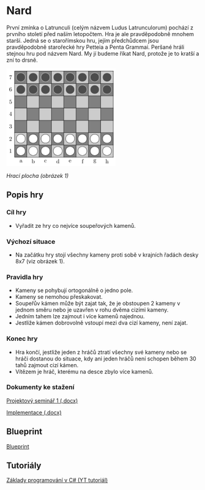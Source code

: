# Nard

První zmínka o Latrunculi (celým názvem Ludus Latrunculorum) pochází z prvního století před naším letopočtem. Hra je ale pravděpodobně mnohem starší. Jedná se o starořímskou hru, jejím předchůdcem jsou pravděpodobně starořecké hry Petteia a Penta Grammai. Peršané hráli stejnou hru pod názvem Nard. My jí budeme říkat Nard, protože je to kratší a zní to drsně.

![Nard](docs/hraci_plocha.png "Nard hrací pocha")

_Hrací plocha (obrázek 1)_

## Popis hry

### Cíl hry

- Vyřadit ze hry co nejvíce soupeřových kamenů.

### Výchozí situace

- Na začátku hry stojí všechny kameny proti sobě v krajních řadách desky 8x7 (viz obrázek 1).

### Pravidla hry

- Kameny se pohybují ortogonálně o jedno pole.
- Kameny se nemohou přeskakovat.
- Soupeřův kámen může být zajat tak, že je obstoupen 2 kameny v jednom směru nebo je
uzavřen v rohu dvěma cizími kameny.
- Jedním tahem lze zajmout i více kamenů najednou.
- Jestliže kámen dobrovolně vstoupí mezi dva cizí kameny, není zajat.

### Konec hry

- Hra končí, jestliže jeden z hráčů ztratí všechny své kameny nebo se hráči dostanou do situace, kdy ani jeden hráčů není schopen během 30 tahů zajmout cizí kámen.
- Vítězem je hráč, kterému na desce zbylo více kamenů.

### Dokumenty ke stažení

[Projektový seminář 1 (.docx)](docs/projektovy_seminar1_informace.docx)

[Implementace (.docx)](docs/implementace_informace_o_vyvoji_programu.docx)

## Blueprint

[Blueprint](BLUEPRINT.md)

## Tutoriály

[Základy programování v C# (YT tutoriál)](https://www.youtube.com/playlist?list=PLxTqV9i8bnb8tanSMrno74A4tvOF7eIqT)